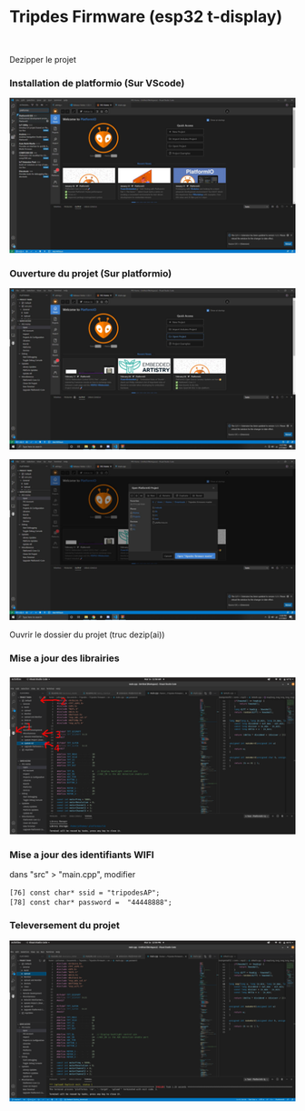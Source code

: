 # Tripdes Firmware (esp32 t-display)

<br/>

Dezipper le projet

### Installation de platformio (Sur VScode)
![alt text](https://github.com/juthomas/Tripodes-firmware/blob/master/README_images/Install_Platformio.jpg)

### Ouverture du projet (Sur platformio)
![alt text](https://github.com/juthomas/Tripodes-firmware/blob/master/README_images/Projet_Open_1.jpg)

![alt text](https://github.com/juthomas/Tripodes-firmware/blob/master/README_images/Projet_Open_2.jpg)

Ouvrir le dossier du projet (truc dezip(ai))

### Mise a jour des librairies 
![alt text](https://github.com/juthomas/Chemical_Orca/blob/master/README_images/Update_Project.png)

### Mise a jour des identifiants WIFI

dans "src" > "main.cpp", modifier  
  
  `[76] const char* ssid = "tripodesAP"; `  
  `[78] const char* password =  "44448888"; `  
   

### Televersement du projet
![alt text](https://github.com/juthomas/Chemical_Orca/blob/master/README_images/Upload_Project.png)
